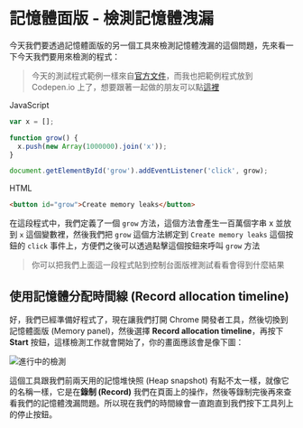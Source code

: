 # 記憶體面版 - 檢測記憶體洩漏
今天我們要透過記憶體面版的另一個工具來檢測記憶體洩漏的這個問題，先來看一下今天我們要用來檢測的程式：

> 今天的測試程式範例一樣來自[官方文件](https://developers.google.com/web/tools/chrome-devtools/memory-problems/)，而我也把範例程式放到 Codepen.io 上了，想要跟著一起做的朋友可以點[這裡](https://codepen.io/konekoya/pen/LeWVbO)

JavaScript
```js
var x = [];

function grow() {
  x.push(new Array(1000000).join('x'));
}

document.getElementById('grow').addEventListener('click', grow);
```

HTML
```html
<button id="grow">Create memory leaks</button>
```

在這段程式中，我們定義了一個 `grow` 方法，這個方法會產生一百萬個字串 x 並放到 `x` 這個變數裡，然後我們把 `grow` 這個方法綁定到 `Create memory leaks` 這個按鈕的 `click` 事件上，方便們之後可以透過點擊這個按鈕來呼叫 `grow` 方法

> 你可以把我們上面這一段程式貼到控制台面版裡測試看看會得到什麼結果


## 使用記憶體分配時間線 (Record allocation timeline)

好，我們已經準備好程式了，現在讓我們打開 Chrome 開發者工具，然後切換到記憶體面版 (Memory panel)，然後選擇 **Record allocation timeline**，再按下 **Start** 按鈕，這樣檢測工作就會開始了，你的畫面應該會是像下圖：

![進行中的檢測]()

這個工具跟我們前兩天用的記憶堆快照 (Heap snapshot) 有點不太一樣，就像它的名稱一樣，它是在**錄制 (Record)** 我們在頁面上的操作，然後等錄制完後再來查看我們的記憶體洩漏問題。所以現在我們的時間線會一直跑直到我們按下工具列上的停止按鈕。

